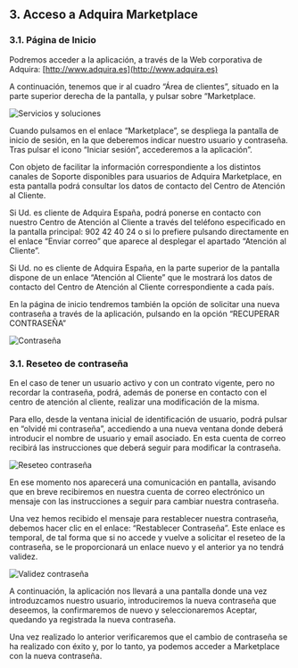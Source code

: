## 3. Acceso a Adquira Marketplace

### 3.1. Página de Inicio


Podremos acceder a la aplicación, a través de la Web corporativa de Adquira:
[http://www.adquira.es](http://www.adquira.es)

A continuación, tenemos que ir al cuadro “Área de clientes”, situado en la parte superior derecha de la pantalla, y pulsar sobre “Marketplace.

![Servicios y soluciones](/img/cap3-1.png)

Cuando pulsamos en el enlace “Marketplace”, se despliega la pantalla de inicio de sesión, en la que deberemos indicar nuestro usuario y contraseña. Tras pulsar el icono “Iniciar sesión”, accederemos a la aplicación”.

Con objeto de facilitar la información correspondiente a los distintos canales de Soporte disponibles para usuarios de Adquira Marketplace, en esta pantalla podrá consultar los datos de contacto del Centro de Atención al Cliente.

Si Ud. es cliente de Adquira España, podrá ponerse en contacto con nuestro Centro de Atención al Cliente a través del teléfono especificado en la pantalla principal: 902 42 40 24 o si lo prefiere pulsando directamente en el enlace “Enviar correo” que aparece al desplegar el apartado “Atención al Cliente”.

Si Ud. no es cliente de Adquira España, en la parte superior de la pantalla dispone de un enlace “Atención al Cliente” que le mostrará los datos de contacto del Centro de Atención al Cliente correspondiente a cada país.

En la página de inicio tendremos también la opción de solicitar una nueva contraseña a través de la aplicación, pulsando en la opción “RECUPERAR CONTRASEÑA”

![Contraseña](/img/cap3-2.png)

### 3.1. Reseteo de contraseña

En el caso de tener un usuario activo y con un contrato vigente, pero no recordar la contraseña, podrá, además de ponerse en contacto con el centro de atención al cliente, realizar una modificación de la misma.

Para ello, desde la ventana inicial de identificación de usuario, podrá pulsar en “olvidé mi contraseña”, accediendo a una nueva ventana donde deberá introducir el nombre de usuario y email asociado. En esta cuenta de correo recibirá las instrucciones que deberá seguir para modificar la contraseña.

![Reseteo contraseña](/img/cap3-3.png)

En ese momento nos aparecerá una comunicación en pantalla, avisando que en breve recibiremos en nuestra cuenta de correo electrónico un mensaje con las instrucciones a seguir para cambiar nuestra contraseña.

Una vez hemos recibido el mensaje para restablecer nuestra contraseña, debemos hacer clic en el enlace: “Restablecer Contraseña”. Este enlace es temporal, de tal forma que si no accede y vuelve a solicitar el reseteo de la contraseña, se le proporcionará un enlace nuevo y el anterior ya no tendrá validez.

![Validez contraseña](/img/cap3-4.png)

A continuación, la aplicación nos llevará a una pantalla donde una vez introduzcamos nuestro usuario, introduciremos la nueva contraseña que deseemos, la confirmaremos de nuevo y seleccionaremos Aceptar, quedando ya registrada la nueva contraseña.

Una vez realizado lo anterior verificaremos que el cambio de contraseña se ha realizado con éxito y, por lo tanto, ya podemos acceder a Marketplace con la nueva contraseña.

